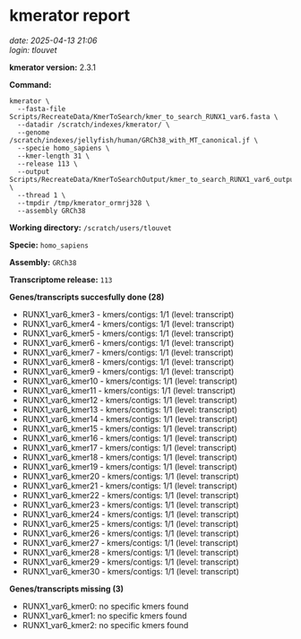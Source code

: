 # kmerator report
*date: 2025-04-13 21:06*  
*login: tlouvet*

**kmerator version:** 2.3.1

**Command:**

```
kmerator \
  --fasta-file Scripts/RecreateData/KmerToSearch/kmer_to_search_RUNX1_var6.fasta \
  --datadir /scratch/indexes/kmerator/ \
  --genome /scratch/indexes/jellyfish/human/GRCh38_with_MT_canonical.jf \
  --specie homo_sapiens \
  --kmer-length 31 \
  --release 113 \
  --output Scripts/RecreateData/KmerToSearchOutput/kmer_to_search_RUNX1_var6_output \
  --thread 1 \
  --tmpdir /tmp/kmerator_ormrj328 \
  --assembly GRCh38
```

**Working directory:** `/scratch/users/tlouvet`

**Specie:** `homo_sapiens`

**Assembly:** `GRCh38`

**Transcriptome release:** `113`

**Genes/transcripts succesfully done (28)**

- RUNX1_var6_kmer3 - kmers/contigs: 1/1 (level: transcript)
- RUNX1_var6_kmer4 - kmers/contigs: 1/1 (level: transcript)
- RUNX1_var6_kmer5 - kmers/contigs: 1/1 (level: transcript)
- RUNX1_var6_kmer6 - kmers/contigs: 1/1 (level: transcript)
- RUNX1_var6_kmer7 - kmers/contigs: 1/1 (level: transcript)
- RUNX1_var6_kmer8 - kmers/contigs: 1/1 (level: transcript)
- RUNX1_var6_kmer9 - kmers/contigs: 1/1 (level: transcript)
- RUNX1_var6_kmer10 - kmers/contigs: 1/1 (level: transcript)
- RUNX1_var6_kmer11 - kmers/contigs: 1/1 (level: transcript)
- RUNX1_var6_kmer12 - kmers/contigs: 1/1 (level: transcript)
- RUNX1_var6_kmer13 - kmers/contigs: 1/1 (level: transcript)
- RUNX1_var6_kmer14 - kmers/contigs: 1/1 (level: transcript)
- RUNX1_var6_kmer15 - kmers/contigs: 1/1 (level: transcript)
- RUNX1_var6_kmer16 - kmers/contigs: 1/1 (level: transcript)
- RUNX1_var6_kmer17 - kmers/contigs: 1/1 (level: transcript)
- RUNX1_var6_kmer18 - kmers/contigs: 1/1 (level: transcript)
- RUNX1_var6_kmer19 - kmers/contigs: 1/1 (level: transcript)
- RUNX1_var6_kmer20 - kmers/contigs: 1/1 (level: transcript)
- RUNX1_var6_kmer21 - kmers/contigs: 1/1 (level: transcript)
- RUNX1_var6_kmer22 - kmers/contigs: 1/1 (level: transcript)
- RUNX1_var6_kmer23 - kmers/contigs: 1/1 (level: transcript)
- RUNX1_var6_kmer24 - kmers/contigs: 1/1 (level: transcript)
- RUNX1_var6_kmer25 - kmers/contigs: 1/1 (level: transcript)
- RUNX1_var6_kmer26 - kmers/contigs: 1/1 (level: transcript)
- RUNX1_var6_kmer27 - kmers/contigs: 1/1 (level: transcript)
- RUNX1_var6_kmer28 - kmers/contigs: 1/1 (level: transcript)
- RUNX1_var6_kmer29 - kmers/contigs: 1/1 (level: transcript)
- RUNX1_var6_kmer30 - kmers/contigs: 1/1 (level: transcript)


**Genes/transcripts missing (3)**

- RUNX1_var6_kmer0: no specific kmers found
- RUNX1_var6_kmer1: no specific kmers found
- RUNX1_var6_kmer2: no specific kmers found
